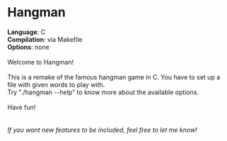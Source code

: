 # Hangman
<b>Language</b>: C<br>
<b>Compilation</b>: via Makefile<br>
<b>Options</b>: none<br>
<br>
Welcome to Hangman!<br>
<br>
This is a remake of the famous hangman game in C. You have to set up a file with given words to play with.<br>
Try "./hangman --help" to know more about the available options.<br>
<br>
Have fun!<br>
<br>
<br>
<i>If you want new features to be included, feel free to let me know!</i>